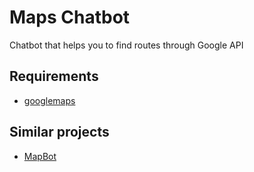 # Maps Chatbot

Chatbot that helps you to find routes through Google API

## Requirements

* [googlemaps](https://github.com/googlemaps/google-maps-services-python)


## Similar projects

* [MapBot](https://github.com/vishakha-lall/MapBot)
